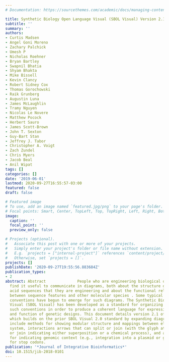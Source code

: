 ```yaml
---
# Documentation: https://sourcethemes.com/academic/docs/managing-content/

title: Synthetic Biology Open Language Visual (SBOL Visual) Version 2.1
subtitle: ''
summary: ''
authors:
- Curtis Madsen
- Angel Goni Moreno
- Zachary Palchick
- Umesh P
- Nicholas Roehner
- Bryan Bartley
- Swapnil Bhatia
- Shyam Bhakta
- Mike Bissell
- Kevin Clancy
- Robert Sidney Cox
- Thomas Gorochowski
- Raik Grunberg
- Augustin Luna
- James McLaughlin
- Tramy Nguyen
- Nicolas Le Novere
- Matthew Pocock
- Herbert Sauro
- James Scott-Brown
- John T. Sexton
- Guy-Bart Stan
- Jeffrey J. Tabor
- Christopher A. Voigt
- Zach Zundel
- Chris Myers
- Jacob Beal
- Anil Wipat
tags: []
categories: []
date: '2019-06-01'
lastmod: 2020-09-27T16:55:57-03:00
featured: false
draft: false

# Featured image
# To use, add an image named `featured.jpg/png` to your page's folder.
# Focal points: Smart, Center, TopLeft, Top, TopRight, Left, Right, BottomLeft, Bottom, BottomRight.
image:
  caption: ''
  focal_point: ''
  preview_only: false

# Projects (optional).
#   Associate this post with one or more of your projects.
#   Simply enter your project's folder or file name without extension.
#   E.g. `projects = ["internal-project"]` references `content/project/deep-learning/index.md`.
#   Otherwise, set `projects = []`.
projects: []
publishDate: '2020-09-27T19:55:56.883684Z'
publication_types:
- 2
abstract: Abstract              People who are engineering biological organisms often
  find it useful to communicate in diagrams, both about the structure of the nucleic
  acid sequences that they are engineering and about the functional relationships
  between sequence features and other molecular species . Some typical practices and
  conventions have begun to emerge for such diagrams. The Synthetic Biology Open Language
  Visual (SBOL Visual) has been developed as a standard for organizing and systematizing
  such conventions in order to produce a coherent language for expressing the structure
  and function of genetic designs. This document details version 2.1 of SBOL Visual,
  which builds on the prior SBOL Visual 2.0 standard by expanding diagram syntax to
  include methods for showing modular structure and mappings between elements of a
  system, interactions arrows that can split or join (with the glyph at the split
  or join indicating either superposition or a chemical process), and adding new glyphs
  for indicating genomic context (e.g., integration into a plasmid or genome) and
  for stop codons.
publication: '*Journal of Integrative Bioinformatics*'
doi: 10.1515/jib-2018-0101
---
```


